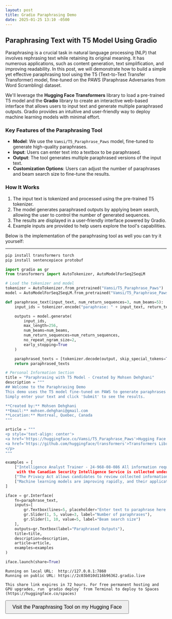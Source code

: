 ```yaml
---
layout: post
title: Gradio Paraphrasing Demo
date: 2025-01-25 13:10 -0500
---
```



## Paraphrasing Text with T5 Model Using Gradio

Paraphrasing is a crucial task in natural language processing (NLP) that involves rephrasing text while retaining its original meaning. 
It has numerous applications, such as content generation, text simplification, and improving readability. In this post,
 we will demonstrate how to build a simple yet effective paraphrasing tool using the T5 (Text-to-Text Transfer Transformer) model, 
 fine-tuned on the PAWS (Paraphrase Adversaries from Word Scrambling) dataset.

We'll leverage the **Hugging Face Transformers** library to load a pre-trained T5 model and the **Gradio** 
library to create an interactive web-based interface that allows users to input text and generate multiple paraphrased outputs.
 Gradio provides an intuitive and user-friendly way to deploy machine learning models with minimal effort.

### Key Features of the Paraphrasing Tool
- **Model**: We use the `Vamsi/T5_Paraphrase_Paws` model, fine-tuned to generate high-quality paraphrases.
- **Input**: Users can enter text into a textbox to be paraphrased.
- **Output**: The tool generates multiple paraphrased versions of the input text.
- **Customization Options**: Users can adjust the number of paraphrases and beam search size to fine-tune the results.

### How It Works
1. The input text is tokenized and processed using the pre-trained T5 tokenizer.
2. The model generates paraphrased outputs by applying beam search, allowing the user to control the number of generated sequences.
3. The results are displayed in a user-friendly interface powered by Gradio.
4. Example inputs are provided to help users explore the tool's capabilities.

Below is the implementation of the paraphrasing tool as well you can try it yourself:

---

```python
pip install transformers torch
pip install sentencepiece protobuf

```
```python
import gradio as gr
from transformers import AutoTokenizer, AutoModelForSeq2SeqLM

# Load the tokenizer and model
tokenizer = AutoTokenizer.from_pretrained("Vamsi/T5_Paraphrase_Paws")
model = AutoModelForSeq2SeqLM.from_pretrained("Vamsi/T5_Paraphrase_Paws")

def paraphrase_text(input_text, num_return_sequences=3, num_beams=5):
    input_ids = tokenizer.encode("paraphrase: " + input_text, return_tensors="pt", truncation=True)

    outputs = model.generate(
        input_ids,
        max_length=256,
        num_beams=num_beams,
        num_return_sequences=num_return_sequences,
        no_repeat_ngram_size=2,
        early_stopping=True
    )

    paraphrased_texts = [tokenizer.decode(output, skip_special_tokens=True) for output in outputs]
    return paraphrased_texts

# Personal Information Section
title = "Paraphrasing with T5 Model - Created by Mohsen Dehghani"
description = """
## Welcome to the Paraphrasing Demo
This demo uses the T5 model fine-tuned on PAWS to generate paraphrases of input text.
Simply enter your text and click 'Submit' to see the results.

**Created by:** Mohsen Dehghani  
**Email:** mohsen.dehghani@gmail.com  
**Location:** Montreal, Quebec, Canada  
"""

article = """
<p style='text-align: center'>
<a href='https://huggingface.co/Vamsi/T5_Paraphrase_Paws'>Hugging Face Model</a> | 
<a href='https://github.com/huggingface/transformers'>Transformers Library</a>
</p>
"""

examples = [
    ["Intelligence Analyst Trainer - 24-968-08-086 All information required to determine suitability for employment
     with the Canadian Security Intelligence Service is collected under the authority of the Canadian Security Intelligence Service Act."],
    ["The Privacy Act allows candidates to review collected information and request amendments."],
    ["Machine learning models are improving rapidly, and their applications are expanding across different industries."]
]

iface = gr.Interface(
    fn=paraphrase_text,
    inputs=[
        gr.Textbox(lines=5, placeholder="Enter text to paraphrase here..."),
        gr.Slider(1, 5, value=3, label="Number of paraphrases"),
        gr.Slider(1, 10, value=5, label="Beam search size")
    ],
    outputs=gr.Textbox(label="Paraphrased Outputs"),
    title=title,
    description=description,
    article=article,
    examples=examples
)

iface.launch(share=True)

```
    Running on local URL:  http://127.0.0.1:7860
    Running on public URL: https://2c03b010d116b96362.gradio.live
    
    This share link expires in 72 hours. For free permanent hosting and GPU upgrades, run `gradio deploy` from Terminal to deploy to Spaces (https://huggingface.co/spaces)

    
<a href="https://huggingface.co/spaces/MohsenDehghani/paraphrasing" target="_blank">
    <button style="padding: 10px 20px; font-size: 16px;">Visit the Paraphrasing Tool on my Hugging Face</button>
</a>


